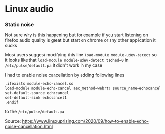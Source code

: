 # Linux audio

### Static noise 

Not sure why is this happening but for example if you start listening on firefox audio quality is great but start on chrome or any other application it sucks

Most users suggest modifying this line `load-module module-udev-detect` so it looks like that `load-module module-udev-detect tsched=0` in `/etc/pulse/default.pa`
It didn't work in my case

I had to enable noise cancellation by adding following lines 
```bash
.ifexists module-echo-cancel.so
load-module module-echo-cancel aec_method=webrtc source_name=echocancel sink_name=echocancel1
set-default-source echocancel
set-default-sink echocancel1
.endif
```
to the `/etc/pulse/default.pa`

Source: https://www.linuxuprising.com/2020/09/how-to-enable-echo-noise-cancellation.html
